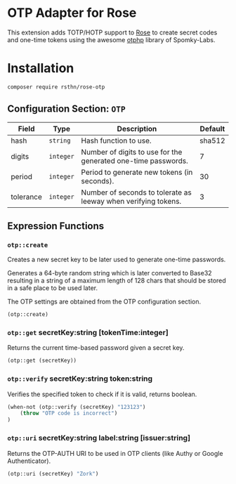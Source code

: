 # OTP Adapter for Rose

This extension adds TOTP/HOTP support to [Rose](https://github.com/rsthn/rose-core) to create secret codes and one-time tokens using the awesome [otphp](https://github.com/Spomky-Labs/otphp) library of Spomky-Labs.

# Installation

```sh
composer require rsthn/rose-otp
```

## Configuration Section: `OTP`

|Field|Type|Description|Default|
|----|----|-----------|-------|
|hash|`string`|Hash function to use.|sha512
|digits|`integer`|Number of digits to use for the generated one-time passwords.|7
|period|`integer`|Period to generate new tokens (in seconds).|30
|tolerance|`integer`|Number of seconds to tolerate as leeway when verifying tokens.|3

## Expression Functions

### `otp::create`

Creates a new secret key to be later used to generate one-time passwords.

Generates a 64-byte random string which is later converted to Base32 resulting in a string of a maximum length of 128 chars that should be stored in a safe place to be used later.

The OTP settings are obtained from the OTP configuration section.

```lisp
(otp::create)
```

### `otp::get` secretKey:string [tokenTime:integer]

Returns the current time-based password given a secret key.

```lisp
(otp::get (secretKey))
```

### `otp::verify` secretKey:string token:string

Verifies the specified token to check if it is valid, returns boolean.

```lisp
(when-not (otp::verify (secretKey) "123123")
	(throw "OTP code is incorrect")
)
```

### `otp::uri` secretKey:string label:string [issuer:string]

Returns the OTP-AUTH URI to be used in OTP clients (like Authy or Google Authenticator).

```lisp
(otp::uri (secretKey) "Zork")
```
